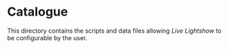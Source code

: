 # Catalogue

This directory contains the scripts and data files allowing _Live Lightshow_ to be configurable by the user.
